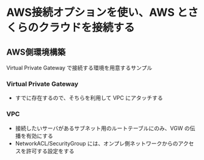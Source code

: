 # AWS接続オプションを使い、AWS とさくらのクラウドを接続する

## AWS側環境構築
Virtual Private Gateway で接続する環境を用意するサンプル

### Virtual Private Gateway
* すでに存在するので、そちらを利用して VPC にアタッチする

### VPC
* 接続したいサーバがあるサブネット用のルートテーブルにのみ、VGW の伝播を有効にする
* NetworkACL/SecurityGroup には、オンプレ側ネットワークからのアクセスを許可する設定をする


